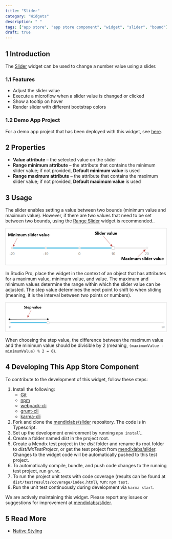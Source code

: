```yaml
---
title: "Slider"
category: "Widgets"
description: " "
tags: ["app store", "app store component", "widget", "slider", "bound"]
draft: true
---
```


## 1 Introduction

The [Slider](https://appstore.home.mendix.com/link/app/48786/) widget can be used to change a number value using a slider.

### 1.1 Features

* Adjust the slider value
* Execute a microflow when a slider value is changed or clicked
* Show a tooltip on hover
* Render slider with different bootstrap colors

### 1.2 Demo App Project

For a demo app project that has been deployed with this widget, see [here](https://slider.mxapps.io/).

## 2 Properties

* **Value attribute** – the selected value on the slider
* **Range minimum attribute** – the attribute that contains the minimum slider value; if not provided, **Default minimum value** is used
* **Range maximum attribute** – the attribute that contains the maximum slider value; if not provided, **Default maximum value** is used

## 3 Usage

The slider enables setting a value between two bounds (minimum value and maximum value). However, if there are two values that need to be set between two bounds, using the [Range Slider](range-slider) widget is recommended..

![](attachments/slider/slider1.png)

In Studio Pro, place the widget in the context of an object that has attributes for a maximum value, minimum value, and value. The maximum and minimum values determine the range within which the slider value can be adjusted. The step value determines the next point to shift to when sliding (meaning, it is the interval between two points or numbers).

![](attachments/slider/slider2.png)

When choosing the step value, the difference between the maximum value and the minimum value should be divisible by 2 (meaning, `(maximumValue - minimumValue) % 2 = 0`).

## 4 Developing This App Store Component

To contribute to the development of this widget, follow these steps:

1. Install the following:
	* [Git](https://git-scm.com/book/en/v2/Getting-Started-Installing-Git)
	* [npm](https://www.npmjs.com/)
	* [webpack-cli](https://www.npmjs.com/package/webpack-cli)
	* [grunt-cli](https://github.com/gruntjs/grunt-cli)
	* [karma-cli](https://www.npmjs.com/package/karma-cli)
2. Fork and clone the [mendixlabs/slider](https://github.com/mendixlabs/slider) repository. The code is in Typescript.
3. Set up the development environment by running `npm install`.
4. Create a folder named *dist* in the project root.
5. Create a Mendix test project in the *dist* folder and rename its root folder to *dist/MxTestProject*, or get the test project from [mendixlabs/slider](https://github.com/mendixlabs/slider/releases/latest). Changes to the widget code will be automatically pushed to this test project.
6. To automatically compile, bundle, and push code changes to the running test project, run `grunt`.
7. To run the project unit tests with code coverage (results can be found at `dist/testresults/coverage/index.html`), run: `npm test`.
8. Run the unit test continuously during development via `karma start`.

We are actively maintaining this widget. Please report any issues or suggestions for improvement at [mendixlabs/slider](https://github.com/mendixlabs/slider/issues).

## 5 Read More

* [Native Styling](https://docs.mendix.com/refguide/native-styling-refguide)

